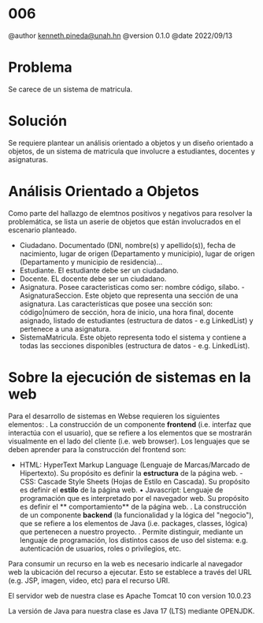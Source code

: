 # 006

@author kenneth.pineda@unah.hn
@version 0.1.0
@date 2022/09/13

# Problema

Se carece de un sistema de matricula.

# Solución

Se requiere plantear un análisis orientado a objetos y un diseño orientado a objetos, de un sistema de matricula que involucre a estudiantes, docentes y asignaturas.

# Análisis Orientado a Objetos

Como parte del hallazgo de elemtnos positivos y negativos para resolver la problemática, se lista un aserie de objetos que están involucrados en el escenario planteado.

- Ciudadano. Documentado (DNI, nombre(s) y apellido(s)), fecha de nacimiento, lugar de origen (Departamento y municipio), lugar de origen (Departamento y municipio de residencia)...
- Estudiante. El estudiante debe ser un ciudadano.
- Docente. EL docente debe ser un ciudadano.
- Asignatura. Posee caracteristicas como ser: nombre código, sílabo.
-AsignaturaSeccion. Este objeto que representa una sección de una asignatura. Las características que posee una sección son: código|número de sección, hora de inicio, una hora final, docente asignado, listado de estudiantes (estructura de datos - e.g LinkedList) y pertenece a una asignatura.
- SistemaMatricula. Este objeto representa todo el sistema y contiene a todas las secciones disponibles (estructura de datos - e.g. LinkedList).

# Sobre la ejecución de sistemas en la web

Para el desarrollo de sistemas en Webse requieren los siguientes elementos:
. La construcción de un componente **frontend** (i.e. interfaz que interactúa con el usuario), que se refiere a los elementos que se mostrarán visualmente en el lado del cliente (i.e. web browser). Los lenguajes que se deben aprender para la construcción del frontend son:
- HTML: HyperText Markup Language (Lenguaje de Marcas/Marcado de Hipertexto). Su propósito es definir la **estructura** de la página web. - CSS: Cascade Style Sheets (Hojas de Estilo en Cascada). Su propósito es definir el **estilo** de la página web.
• Javascript: Lenguaje de programación que es interpretado por el navegador web. Su propósito es definir el ** comportamiento** de la página web. . La construcción de un componente **backend** (la funcionalidad y la lógica del "negocio"), que se refiere a los elementos de Java (i.e. packages, classes, lógica) que pertenecen a nuestro proyecto.
. Permite distinguir, mediante un lenguaje de programación, los distintos casos de uso del sistema: e.g. autenticación de usuarios, roles o privilegios, etc.

Para consumir un recurso en la web es necesario indicarle al navegador web la ubicación del recurso a ejecutar. Esto se establece a través del URL (e.g. JSP, imagen, video, etc) para el recurso URI.

El servidor web de nuestra clase es Apache Tomcat 10 con version 10.0.23

La versión de Java para nuestra clase es Java 17 (LTS) mediante OPENJDK.